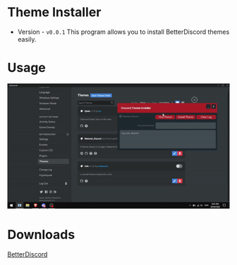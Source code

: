 # Theme Installer
- Version - `v0.0.1`
This program allows you to install BetterDiscord themes easily.

# Usage
<img src=".assets/discordthemeinstallerusage.gif"/>

# Downloads
[BetterDiscord](https://betterdiscord.app/)
